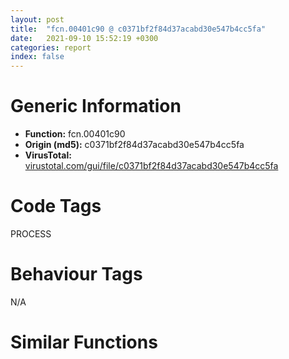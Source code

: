 ```yaml
---
layout: post
title:  "fcn.00401c90 @ c0371bf2f84d37acabd30e547b4cc5fa"
date:   2021-09-10 15:52:19 +0300
categories: report
index: false
---
```


# Generic Information
- **Function:** fcn.00401c90
- **Origin (md5):** c0371bf2f84d37acabd30e547b4cc5fa
- **VirusTotal:** [virustotal.com/gui/file/c0371bf2f84d37acabd30e547b4cc5fa][virustotal_ref]

# Code Tags
<span class="tag" id="PROCESS">PROCESS</span>


# Behaviour Tags
<span class="bhv-tag" id="na">N/A</span>

# Similar Functions
<script type="text/javascript" src="https://www.gstatic.com/charts/loader.js"></script>
<script type="text/javascript">

    google.charts.load('current', {'packages':['corechart']});
    google.charts.setOnLoadCallback(drawChart);

    function drawChart() {
    var data = new google.visualization.DataTable();
        data.addColumn('number', 'X');
        data.addColumn('number', 'Y');
        data.addColumn({type: 'string', role: 'tooltip', 'p': {'html': true}});
        data.addColumn({'type': 'string', 'role': 'style'});
        
        data.addRows([
    [-136.44090270996094, -89.62861633300781, '<b><a href="/report/fcn.00401c90@c0371bf2f84d37acabd30e547b4cc5fa">fcn.00401c90</a><br>@c0371bf2f84d37acabd30e547b4cc5fa</b><br>', 'point { fill-color: #e0440e; }'],
[-69.00138092041016, -167.76693725585938, '<b><a href="/report/fcn.004021c0@da55f6ad71c51a7bfc62709434cb3d45">fcn.004021c0</a><br>@da55f6ad71c51a7bfc62709434cb3d45</b><br>', 'null'],
[-31.566505432128906, -80.37178802490234, '<b><a href="/report/fcn.004021c0@2a380710d2016aed75cfad6eacab1d1a">fcn.004021c0</a><br>@2a380710d2016aed75cfad6eacab1d1a</b><br>', 'null'],
[78.54808044433594, -74.90174865722656, '<b><a href="/report/fcn.004021c0@6f3954a480bef11309decb3759df55ad">fcn.004021c0</a><br>@6f3954a480bef11309decb3759df55ad</b><br>', 'null'],
[-96.06643676757812, -4.800101280212402, '<b><a href="/report/fcn.00401c90@368dd66411b8b6ce2bcd15b0e14af5c0">fcn.00401c90</a><br>@368dd66411b8b6ce2bcd15b0e14af5c0</b><br>', 'null'],
[100.10003662109375, 17.36460304260254, '<b><a href="/report/fcn.00401c90@d9b85b9b67587bbf2112c62164413bd8">fcn.00401c90</a><br>@d9b85b9b67587bbf2112c62164413bd8</b><br>', 'null'],
[-220.7746124267578, 55.27692413330078, '<b><a href="/report/fcn.0042c080@279a61b1e76da49531f1f16fd1102a2d">fcn.0042c080</a><br>@279a61b1e76da49531f1f16fd1102a2d</b><br>', 'null'],
[3.641474723815918, -2.7264835834503174, '<b><a href="/report/fcn.00401c90@d701bfe1b2c669cec1fe384fdc108bfb">fcn.00401c90</a><br>@d701bfe1b2c669cec1fe384fdc108bfb</b><br>', 'null'],
[33.25810241699219, -154.28753662109375, '<b><a href="/report/fcn.004021c0@47d4e089bbf62dab1a8f678bd32b173c">fcn.004021c0</a><br>@47d4e089bbf62dab1a8f678bd32b173c</b><br>', 'null'],
[-59.27938461303711, 82.34331512451172, '<b><a href="/report/fcn.004021c0@83f49824bfe7c3c24f4b74a2ba6ab65b">fcn.004021c0</a><br>@83f49824bfe7c3c24f4b74a2ba6ab65b</b><br>', 'null'],
[26.012571334838867, 97.9112319946289, '<b><a href="/report/fcn.00402fe0@2fcce874fb2a3a396274d2df89c397e3">fcn.00402fe0</a><br>@2fcce874fb2a3a396274d2df89c397e3</b><br>', 'null'],

        ]);

    var options = {
        title: 'Similarity Plot',
        legend: 'none',
        colors: ['#dedbd9', '#e6693e', '#ec8f6e', '#f3b49f', '#f6c7b6'],
        tooltip: {isHtml: true, trigger: 'both'},
        explorer: {
        actions: ["dragToZoom", "rightClickToReset"],
        },
        chartArea: {
        width: '80%',
        height: '80%'
        },
        width: '100%',
        height: '100%'
    };

    var chart = new google.visualization.ScatterChart(document.getElementById('chart_div'));

    chart.draw(data, options);
    }
    
</script>


<div id="chart_div" style="width: 100%px; height: 100%;"></div>

# Disassembled Code
{% highlight nasm %}

push ebp
mov ebp, esp
push 0xffffffffffffffff
push 0x434390
mov eax, dword
push eax
push ecx
sub esp, 0xe8
push ebx
push esi
push edi
mov eax, dword[0x44806c]
xor eax, ebp
push eax
lea eax, [ebp-0xc]
mov dword
mov dword[ebp-0x10], esp
mov dword[ebp-4], 0
push 0
call fcn.00405640
add esp, 4
mov dword[ebp-0xc4], eax
mov eax, dword[ebp-0xc4]
mov dword[ebp-0x98], eax
push 2
call fcn.00405640
add esp, 4
mov dword[ebp-0x50], eax
mov ecx, dword[ebp-0x50]
mov dword[ebp-0x44], ecx
push 0
push 0
push 3
push 0x80010000
mov edx, dword[ebp+8]
push edx
call fcn.00401940
add esp, 0x14
mov dword[ebp-0x54], eax
mov eax, dword[ebp-0x54]
mov dword[ebp-0x30], eax
cmp dword[ebp-0x30], 0xffffffff
jne 0x401d22
xor al, al
jmp 0x402147
mov ecx, dword[ebp-0x30]
mov dword[ebp-0x34], ecx
mov byte[ebp-4], 1
mov dword[ebp-0xe8], 0x200
mov edx, 0x214
add edx, 0x78
mov dword[ebp-0x2c], edx
mov eax, dword[ebp-0x2c]
push eax
call fcn.004158dd
add esp, 4
mov dword[ebp-0x58], eax
mov ecx, dword[ebp-0x58]
mov dword[ebp-0x5c], ecx
mov edx, dword[ebp-0x5c]
mov dword[ebp-0x28], edx
mov byte[ebp-4], 2
mov eax, dword[ebp-0x2c]
sub eax, 0x68
mov dword[ebp-0x60], eax
mov ecx, dword[ebp-0x28]
mov dword[ebp-0x64], ecx
lea edx, [ebp-0x40]
push edx
mov eax, dword[ebp-0x60]
push eax
mov ecx, dword[ebp-0x64]
push ecx
push 1
mov edx, dword[ebp-0x30]
push edx
call dword[ebp-0x44]
mov dword[ebp-0x68], eax
cmp dword[ebp-0x68], 0
je 0x401dfc
mov eax, dword[ebp-0x40]
push eax
lea ecx, [ebp-0x2c]
call fcn.00401c00
mov ecx, dword[ebp-0x2c]
sub ecx, 0x68
mov dword[ebp-0x6c], ecx
mov edx, dword[ebp-0x28]
mov dword[ebp-0x70], edx
lea eax, [ebp-0x40]
push eax
mov ecx, dword[ebp-0x6c]
push ecx
mov edx, dword[ebp-0x70]
push edx
push 1
mov eax, dword[ebp-0x30]
push eax
call dword[ebp-0x44]
mov dword[ebp-0x74], eax
cmp dword[ebp-0x74], 0
je 0x401dfc
mov byte[ebp-0x19], 0
mov byte[ebp-4], 1
mov ecx, dword[ebp-0x28]
mov dword[ebp-0x78], ecx
mov edx, dword[ebp-0x78]
push edx
call fcn.004158e6
add esp, 4
mov byte[ebp-4], 0
mov eax, dword[ebp-0x34]
mov dword[ebp-0x7c], eax
mov ecx, dword[ebp-0x7c]
push ecx
call dword[sym.imp.KERNEL32.dll_CloseHandle]
mov al, byte[ebp-0x19]
jmp 0x402147
mov edx, dword[ebp-0x28]
mov dword[ebp-0x18], edx
mov eax, dword[ebp-0x18]
mov dword[ebp-0x24], eax
mov ecx, dword[ebp-0x2c]
mov dword[ebp-0x80], ecx
mov edx, 2
imul eax, edx, 0
mov ecx, dword[ebp-0x18]
lea edx, [ecx+eax+0xc]
mov eax, dword[ebp-0x18]
add eax, dword[ebp-0x80]
sub eax, edx
shr eax, 1
mov dword[ebp-0x84], eax
mov ecx, dword[ebp-0x18]
movzx edx, word[ecx]
push edx
mov eax, dword[ebp-0x18]
mov ecx, dword[eax+4]
push ecx
mov edx, dword[ebp-0x18]
add edx, 0xc
push edx
call fcn.00417630
add esp, 0xc
mov eax, dword[ebp-0x18]
movzx ecx, word[eax]
shr ecx, 1
mov dword[ebp-0x14], ecx
mov edx, dword[ebp-0x14]
mov dword[ebp-0x38], edx
jmp 0x401e66
mov eax, dword[ebp-0x14]
sub eax, 1
mov dword[ebp-0x14], eax
cmp dword[ebp-0x38], 0
je 0x401e89
mov ecx, dword[ebp-0x38]
sub ecx, 1
mov dword[ebp-0x38], ecx
mov edx, dword[ebp-0x38]
mov eax, dword[ebp-0x18]
movzx ecx, word[eax+edx*2+0xc]
cmp ecx, 0x5c
jne 0x401e87
jmp 0x401e89
jmp 0x401e5d
mov edx, dword[ebp-0x84]
sub edx, dword[ebp-0x14]
mov dword[ebp-0x48], edx
lea eax, [ebp-0x48]
push eax
mov ecx, dword[ebp-0x14]
mov edx, dword[ebp-0x24]
lea eax, [edx+ecx*2+0xc]
push eax
call fcn.00401b00
add esp, 8
mov byte[ebp-0x1a], al
movzx ecx, byte[ebp-0x1a]
test ecx, ecx
jne 0x401ef9
mov byte[ebp-0x1b], 0
mov byte[ebp-4], 1
mov edx, dword[ebp-0x28]
mov dword[ebp-0x88], edx
mov eax, dword[ebp-0x88]
push eax
call fcn.004158e6
add esp, 4
mov byte[ebp-4], 0
mov ecx, dword[ebp-0x34]
mov dword[ebp-0x8c], ecx
mov edx, dword[ebp-0x8c]
push edx
call dword[sym.imp.KERNEL32.dll_CloseHandle]
mov al, byte[ebp-0x1b]
jmp 0x402147
mov eax, dword[ebp-0x14]
add eax, dword[ebp-0x48]
mov dword[ebp-0x14], eax
call dword[sym.imp.KERNEL32.dll_GetCurrentProcessId]
mov dword[ebp-0x90], eax
mov ecx, dword[ebp-0x14]
mov edx, dword[ebp-0x24]
lea eax, [edx+ecx*2+0xc]
push eax
push 4
lea ecx, [ebp-0x90]
push ecx
call fcn.004019d0
add esp, 0xc
mov edx, dword[ebp-0x14]
add edx, 8
mov dword[ebp-0x14], edx
lock dec
mov eax, dword[ebp-0x14]
mov ecx, dword[ebp-0x24]
lea edx, [ecx+eax*2+0xc]
push edx
push 4
push 0x449d30
call fcn.004019d0
add esp, 0xc
mov eax, dword[ebp-0x14]
add eax, 8
mov dword[ebp-0x14], eax
mov ecx, dword[ebp-0x14]
shl ecx, 1
mov edx, dword[ebp-0x24]
mov dword[edx+8], ecx
mov eax, dword[ebp-0x24]
mov dword[eax], 1
mov ecx, dword[ebp-0x24]
mov dword[ecx+4], 0
mov edx, dword[ebp-0x2c]
mov dword[ebp-0x94], edx
push 0xa
mov eax, dword[ebp-0x94]
push eax
mov ecx, dword[ebp-0x24]
push ecx
lea edx, [ebp-0xf0]
push edx
mov eax, dword[ebp-0x30]
push eax
call dword[ebp-0x98]
mov dword[ebp-0x9c], eax
cmp dword[ebp-0x9c], 0
je 0x401ff3
mov byte[ebp-0x1c], 0
mov byte[ebp-4], 1
mov ecx, dword[ebp-0x28]
mov dword[ebp-0xa0], ecx
mov edx, dword[ebp-0xa0]
push edx
call fcn.004158e6
add esp, 4
mov byte[ebp-4], 0
mov eax, dword[ebp-0x34]
mov dword[ebp-0xa4], eax
mov ecx, dword[ebp-0xa4]
push ecx
call dword[sym.imp.KERNEL32.dll_CloseHandle]
mov al, byte[ebp-0x1c]
jmp 0x402147
mov byte[ebp-4], 1
mov edx, dword[ebp-0x28]
mov dword[ebp-0xa8], edx
mov eax, dword[ebp-0xa8]
push eax
call fcn.004158e6
add esp, 4
push 5
call fcn.00405640
add esp, 4
mov dword[ebp-0xac], eax
mov ecx, dword[ebp-0xac]
mov dword[ebp-0xb4], ecx
push 6
call fcn.00405640
add esp, 4
mov dword[ebp-0xb0], eax
mov edx, dword[ebp-0xb0]
mov dword[ebp-0xb8], edx
mov ax, word[0x443898]
mov word[ebp-0x3c], ax
xor ecx, ecx
mov word[ebp-0xcc], cx
mov edx, 2
mov word[ebp-0xca], dx
lea eax, [ebp-0x3c]
mov dword[ebp-0xc8], eax
mov dword[ebp-0xe4], 0x18
mov ecx, dword[ebp-0x30]
mov dword[ebp-0xe0], ecx
mov dword[ebp-0xd8], 0
lea edx, [ebp-0xcc]
mov dword[ebp-0xdc], edx
mov dword[ebp-0xd4], 0
mov dword[ebp-0xd0], 0
mov dword[ebp-0x4c], 0
push 0x1000
push 7
lea eax, [ebp-0xf8]
push eax
lea ecx, [ebp-0xe4]
push ecx
push 0x10000
lea edx, [ebp-0x4c]
push edx
call dword[ebp-0xb4]
mov eax, dword[ebp-0x4c]
push eax
call dword[ebp-0xb8]
mov byte[ebp-0x1d], 1
mov byte[ebp-4], 0
mov ecx, dword[ebp-0x34]
mov dword[ebp-0xbc], ecx
mov edx, dword[ebp-0xbc]
push edx
call dword[sym.imp.KERNEL32.dll_CloseHandle]
mov al, byte[ebp-0x1d]
jmp 0x402147
mov ecx, dword[ebp-0xc]
mov dword
pop ecx
pop edi
pop esi
pop ebx
mov esp, ebp
pop ebp
ret

{% endhighlight %}

[virustotal_ref]: https://www.virustotal.com/gui/file/c0371bf2f84d37acabd30e547b4cc5fa